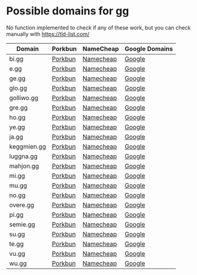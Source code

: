# Possible domains for gg

No function implemented to check if any of these work, but you can check manually with https://tld-list.com/

| Domain | Porkbun | NameCheap | Google Domains |
|---|---|---|---|
| bi.gg | [Porkbun](https://porkbun.com/checkout/search?prb=e814663da1&tlds=&idnLanguage=&search=search&q=bi.gg) | [Namecheap](https://www.namecheap.com/domains/registration/results/?domain=bi.gg) | [Google](https://domains.google.com/registrar/search?searchTerm=bi.gg) |
| e.gg | [Porkbun](https://porkbun.com/checkout/search?prb=e814663da1&tlds=&idnLanguage=&search=search&q=e.gg) | [Namecheap](https://www.namecheap.com/domains/registration/results/?domain=e.gg) | [Google](https://domains.google.com/registrar/search?searchTerm=e.gg) |
| ge.gg | [Porkbun](https://porkbun.com/checkout/search?prb=e814663da1&tlds=&idnLanguage=&search=search&q=ge.gg) | [Namecheap](https://www.namecheap.com/domains/registration/results/?domain=ge.gg) | [Google](https://domains.google.com/registrar/search?searchTerm=ge.gg) |
| glo.gg | [Porkbun](https://porkbun.com/checkout/search?prb=e814663da1&tlds=&idnLanguage=&search=search&q=glo.gg) | [Namecheap](https://www.namecheap.com/domains/registration/results/?domain=glo.gg) | [Google](https://domains.google.com/registrar/search?searchTerm=glo.gg) |
| golliwo.gg | [Porkbun](https://porkbun.com/checkout/search?prb=e814663da1&tlds=&idnLanguage=&search=search&q=golliwo.gg) | [Namecheap](https://www.namecheap.com/domains/registration/results/?domain=golliwo.gg) | [Google](https://domains.google.com/registrar/search?searchTerm=golliwo.gg) |
| gre.gg | [Porkbun](https://porkbun.com/checkout/search?prb=e814663da1&tlds=&idnLanguage=&search=search&q=gre.gg) | [Namecheap](https://www.namecheap.com/domains/registration/results/?domain=gre.gg) | [Google](https://domains.google.com/registrar/search?searchTerm=gre.gg) |
| ho.gg | [Porkbun](https://porkbun.com/checkout/search?prb=e814663da1&tlds=&idnLanguage=&search=search&q=ho.gg) | [Namecheap](https://www.namecheap.com/domains/registration/results/?domain=ho.gg) | [Google](https://domains.google.com/registrar/search?searchTerm=ho.gg) |
| ye.gg | [Porkbun](https://porkbun.com/checkout/search?prb=e814663da1&tlds=&idnLanguage=&search=search&q=ye.gg) | [Namecheap](https://www.namecheap.com/domains/registration/results/?domain=ye.gg) | [Google](https://domains.google.com/registrar/search?searchTerm=ye.gg) |
| ja.gg | [Porkbun](https://porkbun.com/checkout/search?prb=e814663da1&tlds=&idnLanguage=&search=search&q=ja.gg) | [Namecheap](https://www.namecheap.com/domains/registration/results/?domain=ja.gg) | [Google](https://domains.google.com/registrar/search?searchTerm=ja.gg) |
| keggmien.gg | [Porkbun](https://porkbun.com/checkout/search?prb=e814663da1&tlds=&idnLanguage=&search=search&q=keggmien.gg) | [Namecheap](https://www.namecheap.com/domains/registration/results/?domain=keggmien.gg) | [Google](https://domains.google.com/registrar/search?searchTerm=keggmien.gg) |
| luggna.gg | [Porkbun](https://porkbun.com/checkout/search?prb=e814663da1&tlds=&idnLanguage=&search=search&q=luggna.gg) | [Namecheap](https://www.namecheap.com/domains/registration/results/?domain=luggna.gg) | [Google](https://domains.google.com/registrar/search?searchTerm=luggna.gg) |
| mahjon.gg | [Porkbun](https://porkbun.com/checkout/search?prb=e814663da1&tlds=&idnLanguage=&search=search&q=mahjon.gg) | [Namecheap](https://www.namecheap.com/domains/registration/results/?domain=mahjon.gg) | [Google](https://domains.google.com/registrar/search?searchTerm=mahjon.gg) |
| mi.gg | [Porkbun](https://porkbun.com/checkout/search?prb=e814663da1&tlds=&idnLanguage=&search=search&q=mi.gg) | [Namecheap](https://www.namecheap.com/domains/registration/results/?domain=mi.gg) | [Google](https://domains.google.com/registrar/search?searchTerm=mi.gg) |
| mu.gg | [Porkbun](https://porkbun.com/checkout/search?prb=e814663da1&tlds=&idnLanguage=&search=search&q=mu.gg) | [Namecheap](https://www.namecheap.com/domains/registration/results/?domain=mu.gg) | [Google](https://domains.google.com/registrar/search?searchTerm=mu.gg) |
| no.gg | [Porkbun](https://porkbun.com/checkout/search?prb=e814663da1&tlds=&idnLanguage=&search=search&q=no.gg) | [Namecheap](https://www.namecheap.com/domains/registration/results/?domain=no.gg) | [Google](https://domains.google.com/registrar/search?searchTerm=no.gg) |
| overe.gg | [Porkbun](https://porkbun.com/checkout/search?prb=e814663da1&tlds=&idnLanguage=&search=search&q=overe.gg) | [Namecheap](https://www.namecheap.com/domains/registration/results/?domain=overe.gg) | [Google](https://domains.google.com/registrar/search?searchTerm=overe.gg) |
| pi.gg | [Porkbun](https://porkbun.com/checkout/search?prb=e814663da1&tlds=&idnLanguage=&search=search&q=pi.gg) | [Namecheap](https://www.namecheap.com/domains/registration/results/?domain=pi.gg) | [Google](https://domains.google.com/registrar/search?searchTerm=pi.gg) |
| semie.gg | [Porkbun](https://porkbun.com/checkout/search?prb=e814663da1&tlds=&idnLanguage=&search=search&q=semie.gg) | [Namecheap](https://www.namecheap.com/domains/registration/results/?domain=semie.gg) | [Google](https://domains.google.com/registrar/search?searchTerm=semie.gg) |
| su.gg | [Porkbun](https://porkbun.com/checkout/search?prb=e814663da1&tlds=&idnLanguage=&search=search&q=su.gg) | [Namecheap](https://www.namecheap.com/domains/registration/results/?domain=su.gg) | [Google](https://domains.google.com/registrar/search?searchTerm=su.gg) |
| te.gg | [Porkbun](https://porkbun.com/checkout/search?prb=e814663da1&tlds=&idnLanguage=&search=search&q=te.gg) | [Namecheap](https://www.namecheap.com/domains/registration/results/?domain=te.gg) | [Google](https://domains.google.com/registrar/search?searchTerm=te.gg) |
| vu.gg | [Porkbun](https://porkbun.com/checkout/search?prb=e814663da1&tlds=&idnLanguage=&search=search&q=vu.gg) | [Namecheap](https://www.namecheap.com/domains/registration/results/?domain=vu.gg) | [Google](https://domains.google.com/registrar/search?searchTerm=vu.gg) |
| wu.gg | [Porkbun](https://porkbun.com/checkout/search?prb=e814663da1&tlds=&idnLanguage=&search=search&q=wu.gg) | [Namecheap](https://www.namecheap.com/domains/registration/results/?domain=wu.gg) | [Google](https://domains.google.com/registrar/search?searchTerm=wu.gg) |
